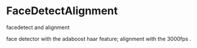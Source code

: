 # FaceDetectAlignment
facedetect and alignment

 face detector with the adaboost haar feature;
 alignment with the 3000fps .
 
